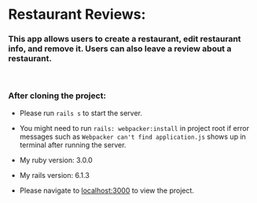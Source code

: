# Restaurant Reviews:

### This app allows users to create a restaurant, edit restaurant info, and remove it. Users can also leave a review about a restaurant.

<br>

### After cloning the project:

- Please run `rails s` to start the server.

- You might need to run `rails: webpacker:install` in project root if error messages such as `Webpacker can't find application.js` shows up in terminal after running the server.

- My ruby version: 3.0.0

- My rails version: 6.1.3

- Please navigate to [localhost:3000](http://localhost:3000/) to view the project.
